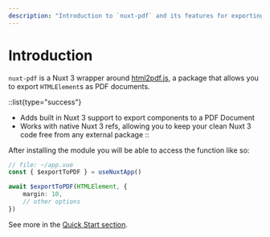 ```yaml
---
description: "Introduction to `nuxt-pdf` and its features for exporting html pages to pdf."
---
```


# Introduction

`nuxt-pdf` is a Nuxt 3 wrapper around [html2pdf.js](https://ekoopmans.github.io/html2pdf.js/), a package that allows you to export `HTMLElement`s as PDF documents.

::list{type="success"}
- Adds built in Nuxt 3 support to export components to a PDF Document
- Works with native Nuxt 3 refs, allowing you to keep your clean Nuxt 3 code free from any external package
::

After installing the module you will be able to access the function like so:
```ts
// file: ~/app.vue
const { $exportToPDF } = useNuxtApp()

await $exportToPDF(HTMLElement, {
    margin: 10,
    // other options
})
```

See more in the [Quick Start section](/nuxt-pdf/getting-started/quick-start).
